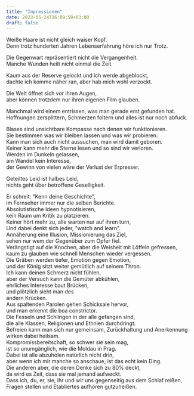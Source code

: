 ```yaml
---
title: "Impressionen"
date: 2023-05-24T16:09:58+03:00
draft: false
---
```


Weiße Haare ist nicht gleich waiser Kopf.  
Denn trotz hunderten Jahren Lebenserfahrung höre ich nur Trotz.

Die Gegenwart repräsentiert nicht die Vergangenheit.  
Manche Wunden heilt nicht einmal die Zeit.

Kaum aus der Reserve gelockt und ich werde abgeblockt,  
dachte ich komme näher ran, aber hab mich wohl verzockt.

Die Welt öffnet sich vor ihren Augen,  
aber können trotzdem nur ihren eigenen Film glauben.

Manchmal wird einem entrissen, was man gerade erst gefunden hat.  
Hoffnungen zersplittern, Schmerzen foltern und alles ist nur noch abfuck.

Biases sind unsichtbare Kompasse nach denen wir funktionieren.  
Sie bestimmen was wir bleiben lassen und was wir probieren.  
Kann man sich auch nicht aussuchen,  man wird damit geboren.  
Keiner kann mehr die Sterne lesen und so sind wir verloren.  
Werden im Dunkeln gelassen,  
am Wandel kein Interesse,  
der Gewinn von vielen wäre der Verlust der Erpresser.

Geteiltes Leid ist halbes Leid,  
nichts geht über betroffene Geselligkeit.
 
Er schreit: "Kenn deine Geschichte",  
im Fernseher immer nur die selben Berichte.  
Absolutistische Ideen hypnotisieren,  
kein Raum um Kritik zu platzieren.  
Keiner hört mehr zu, alle warten nur auf ihren turn,  
Und dabei denkt sich jeder, "watch and learn".  
Annäherung eine Illusion, Missionierung das Ziel,  
sehen nur wem der Gegenüber zum Opfer fiel.  
Verängstigt auf die Knochen, aber die Weisheit mit Löffeln gefressen,  
kaum zu glauben wie schnell Menschen wieder vergessen.  
Die Gräben werden tiefer, Emotion gegen Emotion,  
und der König sitzt weiter gemütlich auf seinem Thron.  
Ich kann deinen Schmerz nicht fühlen,  
aber der Versuch kann die Gemüter abkühlen,  
ehrliches Interesse baut Brücken,  
und plötzlich sieht man des  
andern Krücken.  
Aus spaltenden Parolen gehen Schicksale hervor,  
und man erkennt die boa constrictor.  
Die Fesseln und Schlingen in der alle gefangen sind,  
die alle Klassen, Religionen und Ethnien durchdringt.  
Befreien kann man sich nur gemeinsam,   Zurückhaltung und Anerkennung wirken dabei heilsam.  
Kompromissbereitschaft, so schwer sie sein mag,  
ist so unumgänglich, wie die Moldau in Prag.  
Dabei ist alle abzuholen natürlich nicht drin,  
aber wenn ich mir manche so anschaue, ist das echt kein Ding.  
Die anderen aber, die deren Denke sich zu 80% deckt,  
da wird es Zeit, dass sie mal jemand aufweckt.  
Dass ich, du, er, sie, ihr und wir uns gegenseitig aus dem Schlaf reißen,  
Fragen stellen und Etabliertes aufhören gutzuheißen.
